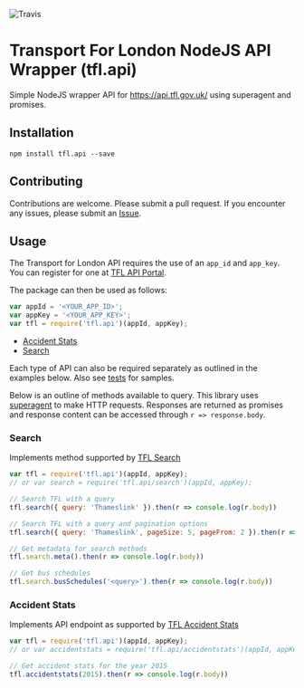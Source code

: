 ![Travis](https://travis-ci.org/easyCZ/tfl.api.svg)

# Transport For London NodeJS API Wrapper (tfl.api)
Simple NodeJS wrapper API for https://api.tfl.gov.uk/ using superagent and promises.

## Installation
```
npm install tfl.api --save
```

## Contributing
Contributions are welcome. Please submit a pull request. If you encounter any issues, please submit an [Issue](https://github.com/easyCZ/tfl.api/issues).

## Usage
The Transport for London API requires the use of an `app_id` and `app_key`. You can register for one at [TFL API Portal](https://api-portal.tfl.gov.uk/login).

The package can then be used as follows:
```javascript
var appId = '<YOUR_APP_ID>';
var appKey = '<YOUR_APP_KEY>';
var tfl = require('tfl.api')(appId, appKey);
```

* [Accident Stats](https://github.com/easyCZ/tfl.api#accident-stats)
* [Search](https://github.com/easyCZ/tfl.api#search)

Each type of API can also be required separately as outlined in the examples below. Also see [tests](https://github.com/easyCZ/tfl.api/tree/master/test) for samples.

Below is an outline of methods available to query. This library uses [superagent](https://visionmedia.github.io/superagent/) to make HTTP requests. Responses are returned as promises and response content can be accessed through `r => response.body`.

### Search
Implements method supported by [TFL Search](https://api.tfl.gov.uk/#Search)

```javascript
var tfl = require('tfl.api')(appId, appKey);
// or var search = require('tfl.api/search')(appId, appKey);

// Search TFL with a query
tfl.search({ query: 'Thameslink' }).then(r => console.log(r.body))

// Search TFL with a query and pagination options
tfl.search({ query: 'Thameslink', pageSize: 5, pageFrom: 2 }).then(r => console.log(r.body));

// Get metadata for search methods
tfl.search.meta().then(r => console.log(r.body))

// Get bus schedules
tfl.search.busSchedules('<query>').then(r => console.log(r.body))

```

### Accident Stats
Implements API endpoint as supported by [TFL Accident Stats](https://api.tfl.gov.uk/#AccidentStats)

```javascript
var tfl = require('tfl.api')(appId, appKey);
// or var accidentstats = require('tfl.api/accidentstats')(appId, appKey)

// Get accident stats for the year 2015
tfl.accidentstats(2015).then(r => console.log(r.body))
```
